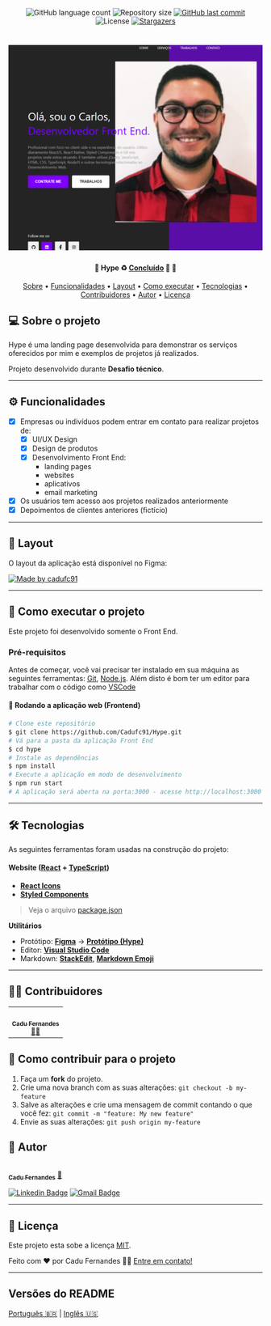 <p align="center">
  <img alt="GitHub language count" src="https://img.shields.io/github/languages/count/cadufc91/Hype?color=%2304D361">

  <img alt="Repository size" src="https://img.shields.io/github/repo-size/cadufc91/Hype">
  
  <a href="https://github.com/cadufc91/Hype/commits/master">
    <img alt="GitHub last commit" src="https://img.shields.io/github/last-commit/cadufc91/Hype">
  </a>
    
   <img alt="License" src="https://img.shields.io/badge/license-MIT-brightgreen">
   <a href="https://github.com/cadufc91/Hype/stargazers">
    <img alt="Stargazers" src="https://img.shields.io/github/stars/cadufc91/Hype?style=social">
  </a>  
 
</p>
<h1 align="center">
    <img alt="Landing Page" title="#LandingPage" src="./src/assets/thumb.png" />
</h1>

<h4 align="center"> 
	🚧  Hype ♻️ <a href="https://hype-cadufc91.vercel.app/">Concluído</a> 🚀 🚧
</h4>

<p align="center">
 <a href="#-sobre-o-projeto">Sobre</a> •
 <a href="#-funcionalidades">Funcionalidades</a> •
 <a href="#-layout">Layout</a> • 
 <a href="#-como-executar-o-projeto">Como executar</a> • 
 <a href="#-tecnologias">Tecnologias</a> • 
 <a href="#-contribuidores">Contribuidores</a> • 
 <a href="#-autor">Autor</a> • 
 <a href="#user-content--licença">Licença</a>
</p>


## 💻 Sobre o projeto

Hype é uma landing page desenvolvida para demonstrar os serviços oferecidos por mim e exemplos de projetos já realizados.


Projeto desenvolvido durante **Desafio técnico**.

---

## ⚙️ Funcionalidades

- [x] Empresas ou indivíduos podem entrar em contato para realizar projetos de:
  - [x] UI/UX Design
  - [x] Design de produtos
  - [x] Desenvolvimento Front End:
    - landing pages
    - websites
    - aplicativos
    - email marketing

- [x] Os usuários tem acesso aos projetos realizados anteriormente
- [x] Depoimentos de clientes anteriores (fictício)

---

## 🎨 Layout

O layout da aplicação está disponível no Figma:

<a href="https://www.figma.com/file/X4yWmaHxoWdHawqF0q1o6x/Hype">
  <img alt="Made by cadufc91" src="https://img.shields.io/badge/Acessar%20Layout%20-Figma-%2304D361">
</a>

---

## 🚀 Como executar o projeto

Este projeto foi desenvolvido somente o Front End.

### Pré-requisitos

Antes de começar, você vai precisar ter instalado em sua máquina as seguintes ferramentas:
[Git](https://git-scm.com), [Node.js](https://nodejs.org/en/). 
Além disto é bom ter um editor para trabalhar com o código como [VSCode](https://code.visualstudio.com/)

#### 🧭 Rodando a aplicação web (Frontend)

```bash
# Clone este repositório
$ git clone https://github.com/Cadufc91/Hype.git
# Vá para a pasta da aplicação Front End
$ cd hype
# Instale as dependências
$ npm install
# Execute a aplicação em modo de desenvolvimento
$ npm run start
# A aplicação será aberta na porta:3000 - acesse http://localhost:3000
```

---

## 🛠 Tecnologias

As seguintes ferramentas foram usadas na construção do projeto:

#### **Website**  ([React](https://reactjs.org/)  +  [TypeScript](https://www.typescriptlang.org/))

-   **[React Icons](https://react-icons.github.io/react-icons/)**
-   **[Styled Components](https://github.com/styled-components/styled-components)**

> Veja o arquivo  [package.json](https://github.com/cadufc91/Hype/blob/master/web/package.json)

**Utilitários**
-   Protótipo:  **[Figma](https://www.figma.com/)**  →  **[Protótipo (Hype)](https://www.figma.com/file/X4yWmaHxoWdHawqF0q1o6x/Hype)**
-   Editor:  **[Visual Studio Code](https://code.visualstudio.com/)** 
-   Markdown:  **[StackEdit](https://stackedit.io/)**,  **[Markdown Emoji](https://gist.github.com/rxaviers/7360908)**


---

## 👨‍💻 Contribuidores

<table>
  <tr>
    <td align="center"><a href="https://cadufc-portfolio.vercel.app/"><img style="border-radius: 50%;" src="https://avatars.githubusercontent.com/u/92037562?v=4" width="100px;" alt=""/><br /><sub><b>Cadu Fernandes</b></sub></a><br /><a href="https://cadufc-portfolio.vercel.app/">👨‍💻</a></td>
  </tr>
</table>

## 💪 Como contribuir para o projeto

1. Faça um **fork** do projeto.
2. Crie uma nova branch com as suas alterações: `git checkout -b my-feature`
3. Salve as alterações e crie uma mensagem de commit contando o que você fez: `git commit -m "feature: My new feature"`
4. Envie as suas alterações: `git push origin my-feature`

## 🦸 Autor

<a href="https://cadufc-portfolio.vercel.app/">
 <img style="border-radius: 50%;" src="https://avatars.githubusercontent.com/u/92037562?v=4" width="100px;" alt=""/>
 <br />
 <sub><b>Cadu Fernandes</b></sub></a> <a href="https://cadufc-portfolio.vercel.app/">🚀</a>
 <br />

 [![Linkedin Badge](https://img.shields.io/badge/-Cadu-blue?style=flat-square&logo=Linkedin&logoColor=white&link=https://www.linkedin.com/in/carloseduardo-fernandes/)](https://www.linkedin.com/in/carloseduardo-fernandes/) 
[![Gmail Badge](https://img.shields.io/badge/-fernandes.cadu@gmail.com-c14438?style=flat-square&logo=Gmail&logoColor=white&link=mailto:fernandes.cadu@gmail.com)](mailto:fernandes.cadu@gmail.com)

---

## 📝 Licença

Este projeto esta sobe a licença [MIT](./LICENSE).

Feito com ❤️ por Cadu Fernandes 👋🏽 [Entre em contato!](https://www.linkedin.com/in/carloseduardo-fernandes/)

---

##  Versões do README

[Português 🇧🇷](./README.md)  |  [Inglês 🇺🇸](./README-en.md)
